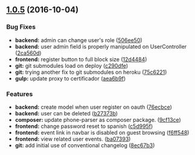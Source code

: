 <a name="1.0.5"></a>
## [1.0.5](https://github.com/slayerfat/certificador/compare/1.0.4...v1.0.5) (2016-10-04)


### Bug Fixes

* **backend:** admin can change user's role ([506ee50](https://github.com/slayerfat/certificador/commit/506ee50))
* **backend:** user admin field is properly manipulated on UserController ([2ca560d](https://github.com/slayerfat/certificador/commit/2ca560d))
* **frontend:** register button to full block size ([12d4484](https://github.com/slayerfat/certificador/commit/12d4484))
* **git:** git submodules load on deploy ([c290dfe](https://github.com/slayerfat/certificador/commit/c290dfe))
* **git:** trying another fix to git submodules on heroku ([75c6221](https://github.com/slayerfat/certificador/commit/75c6221))
* **gulp:** update proxy to certificador ([aea6b9f](https://github.com/slayerfat/certificador/commit/aea6b9f))


### Features

* **backend:** create model when user register on oauth ([76ecbce](https://github.com/slayerfat/certificador/commit/76ecbce))
* **backend:** user can be deleted ([b27373b](https://github.com/slayerfat/certificador/commit/b27373b))
* **composer:** update phone-parser as composer package. ([9cf13ce](https://github.com/slayerfat/certificador/commit/9cf13ce))
* **frontend:** change password reset to spanish ([c5d995f](https://github.com/slayerfat/certificador/commit/c5d995f))
* **frontend:** event link in navbar is disabled on guest browsing ([f6ff548](https://github.com/slayerfat/certificador/commit/f6ff548))
* **frontend:** view related user events. ([ba07393](https://github.com/slayerfat/certificador/commit/ba07393))
* **git:** add initial use of conventional changelog ([8ec67b3](https://github.com/slayerfat/certificador/commit/8ec67b3))



